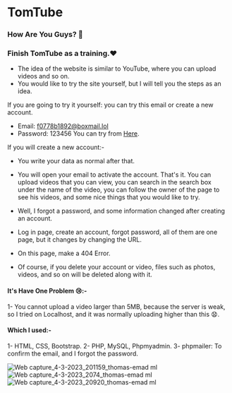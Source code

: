 # TomTube

### How Are You Guys? 🤔
### Finish TomTube as a training.❤
 - The idea of ​​the website is similar to YouTube, where you can upload videos and so on.
 - You would like to try the site yourself, but I will tell you the steps as an idea.

If you are going to try it yourself: you can try this email or create a new account.
- Email: f0778b1892@boxmail.lol
- Password: 123456
You can try from [Here](https://thomas-emad.ml/projects/TomTube/index.php?v=*).

If you will create a new account:-
- You write your data as normal after that.
- You will open your email to activate the account. That's it.
You can upload videos that you can view, you can search in the search box under the name of the video, you can follow the owner of the page to see his videos, and some nice things that you would like to try.

- Well, I forgot a password, and some information changed after creating an account.
- Log in page, create an account, forgot password, all of them are one page, but it changes by changing the URL.
- On this page, make a 404 Error.
- Of course, if you delete your account or video, files such as photos, videos, and so on will be deleted along with it.

#### It's Have One Problem 😢:-
 1- You cannot upload a video larger than 5MB, because the server is weak, so I tried on Localhost, and it was normally uploading higher than this 😧.

#### Which I used:-
1- HTML, CSS, Bootstrap.
2- PHP, MySQL, Phpmyadmin.
3- phpmailer: To confirm the email, and I forgot the password.

![Web capture_4-3-2023_201159_thomas-emad ml](https://user-images.githubusercontent.com/54818496/224103859-558e810a-dfe2-42c1-9dd0-6ade72f37f81.jpeg)
![Web capture_4-3-2023_2074_thomas-emad ml](https://user-images.githubusercontent.com/54818496/224103897-f0d3a4c4-a3e9-4f8f-bdf2-ba0da9513329.jpeg)
![Web capture_4-3-2023_20920_thomas-emad ml](https://user-images.githubusercontent.com/54818496/224103935-ab161bb5-5a8b-4865-8445-d95b5b32a35f.jpeg)

